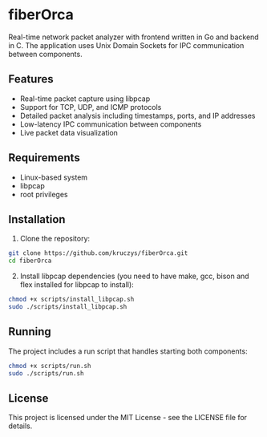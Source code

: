 # fiberOrca

Real-time network packet analyzer with frontend written in Go and backend in C. The application uses Unix Domain Sockets for IPC communication between components.

## Features

- Real-time packet capture using libpcap
- Support for TCP, UDP, and ICMP protocols
- Detailed packet analysis including timestamps, ports, and IP addresses
- Low-latency IPC communication between components
- Live packet data visualization

## Requirements

- Linux-based system
- libpcap
- root privileges

## Installation

1. Clone the repository:
```bash
git clone https://github.com/kruczys/fiberOrca.git
cd fiberOrca
```

2. Install libpcap dependencies (you need to have make, gcc, bison and flex installed for libpcap to install):
```bash
chmod +x scripts/install_libpcap.sh
sudo ./scripts/install_libpcap.sh
```

## Running

The project includes a run script that handles starting both components:

```bash
chmod +x scripts/run.sh
sudo ./scripts/run.sh
```

## License

This project is licensed under the MIT License - see the LICENSE file for details.
